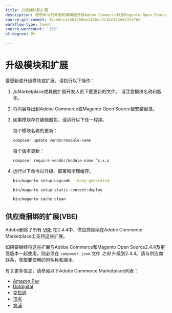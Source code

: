 ```yaml
---
title: 升级模块和扩展
description: 使用命令行界面和编辑器升级Adobe Commerce以及Magento Open Source模块和扩展。
source-git-commit: 28ce8cca3bb1780ee1466cc2c1b2143e923fe768
workflow-type: tm+mt
source-wordcount: '195'
ht-degree: 0%

---
```



# 升级模块和扩展

要更新或升级模块或扩展，请执行以下操作：

1. 从Marketplace或其他扩展开发人员下载更新的文件。 请注意模块名称和版本。

1. 将内容导出到Adobe Commerce或Magento Open Source根安装目录。

1. 如果模块存在编辑器包，请运行以下任一程序。

   每个模块名称的更新：

   ```bash
   composer update vendor/module-name
   ```

   每个版本更新：

   ```bash
   composer require vendor/module-name ^x.x.x
   ```

1. 运行以下命令以升级、部署和清理缓存。

   ```bash
   bin/magento setup:upgrade --keep-generated
   ```

   ```bash
   bin/magento setup:static-content:deploy
   ```

   ```bash
   bin/magento cache:clean
   ```

## 供应商捆绑的扩展(VBE)

Adobe删除了所有 [VBE](https://devdocs.magento.com/extensions/vendor/) 在2.4.4中，供应商继续在Adobe Commerce Marketplace上支持这些扩展。

如果要继续将这些扩展与Adobe Commerce和Magento Open Source2.4.4及更高版本一起使用，则必须在 `composer.json` 文件 _之前_ 升级到2.4.4。请与供应商联系，获取要使用的包名称和版本。

有关更多信息，请参阅以下Adobe Commerce Marketplace列表：

- [Amazon Pay](https://marketplace.magento.com/amzn-amazon-pay-magento-2-module.html)
- [Dotdigital](https://marketplace.magento.com/dotdigital-dotdigital-magento2-os-package.html)
- [克拉纳](https://marketplace.magento.com/klarna-m2-klarna.html)
- [顶点](https://marketplace.magento.com/vertexinc-vertex-tax-module.html)
- [育浦](https://marketplace.magento.com/yotpo-module-yotpo.html)


